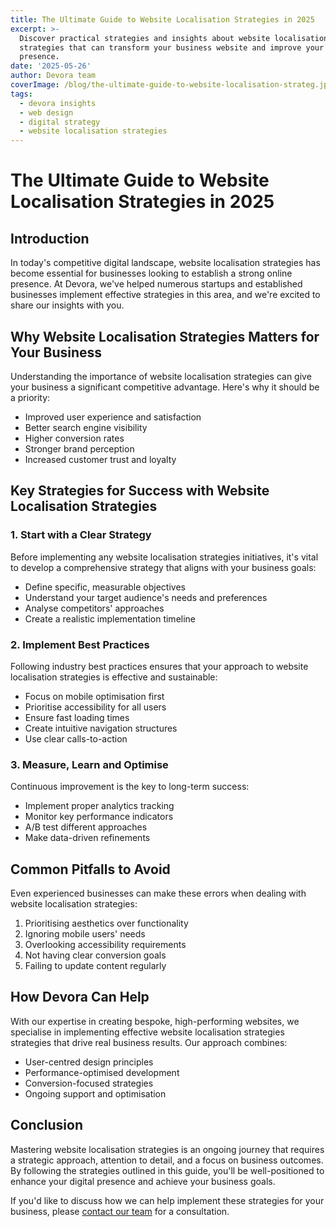 ```yaml
---
title: The Ultimate Guide to Website Localisation Strategies in 2025
excerpt: >-
  Discover practical strategies and insights about website localisation
  strategies that can transform your business website and improve your digital
  presence.
date: '2025-05-26'
author: Devora team
coverImage: /blog/the-ultimate-guide-to-website-localisation-strateg.jpg
tags:
  - devora insights
  - web design
  - digital strategy
  - website localisation strategies
---
```



# The Ultimate Guide to Website Localisation Strategies in 2025

## Introduction

In today's competitive digital landscape, website localisation strategies has become essential for businesses looking to establish a strong online presence. At Devora, we've helped numerous startups and established businesses implement effective strategies in this area, and we're excited to share our insights with you.

## Why Website Localisation Strategies Matters for Your Business

Understanding the importance of website localisation strategies can give your business a significant competitive advantage. Here's why it should be a priority:

- Improved user experience and satisfaction
- Better search engine visibility
- Higher conversion rates
- Stronger brand perception
- Increased customer trust and loyalty

## Key Strategies for Success with Website Localisation Strategies

### 1. Start with a Clear Strategy

Before implementing any website localisation strategies initiatives, it's vital to develop a comprehensive strategy that aligns with your business goals:

- Define specific, measurable objectives
- Understand your target audience's needs and preferences
- Analyse competitors' approaches
- Create a realistic implementation timeline

### 2. Implement Best Practices

Following industry best practices ensures that your approach to website localisation strategies is effective and sustainable:

- Focus on mobile optimisation first
- Prioritise accessibility for all users
- Ensure fast loading times
- Create intuitive navigation structures
- Use clear calls-to-action

### 3. Measure, Learn and Optimise

Continuous improvement is the key to long-term success:

- Implement proper analytics tracking
- Monitor key performance indicators
- A/B test different approaches
- Make data-driven refinements

## Common Pitfalls to Avoid

Even experienced businesses can make these errors when dealing with website localisation strategies:

1. Prioritising aesthetics over functionality
2. Ignoring mobile users' needs
3. Overlooking accessibility requirements
4. Not having clear conversion goals
5. Failing to update content regularly

## How Devora Can Help

With our expertise in creating bespoke, high-performing websites, we specialise in implementing effective website localisation strategies strategies that drive real business results. Our approach combines:

- User-centred design principles
- Performance-optimised development
- Conversion-focused strategies
- Ongoing support and optimisation

## Conclusion

Mastering website localisation strategies is an ongoing journey that requires a strategic approach, attention to detail, and a focus on business outcomes. By following the strategies outlined in this guide, you'll be well-positioned to enhance your digital presence and achieve your business goals.

If you'd like to discuss how we can help implement these strategies for your business, please [contact our team](/contact) for a consultation.
    
